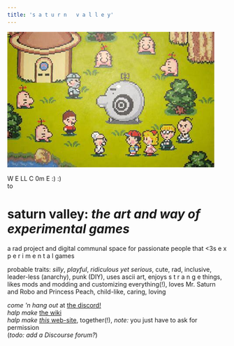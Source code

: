 ```yaml
---
title: 's a t u r n   v a l l e y'
---
```


![](earthbound-mr-saturns.jpg?raw=true)
<script src="https://cdn.jsdelivr.net/combine/npm/tone@14.7.58,npm/@magenta/music@1.23.1/es6/core.js,npm/focus-visible@5,npm/html-midi-player@1.4.0"></script>
<midi-player
  src="https://magenta.github.io/magenta-js/music/demos/melody.mid"
  sound-font visualizer="#myVisualizer">
</midi-player>

W E LL C 0m E :) :)  
to
# saturn valley: *the art and way of experimental games*
a rad project and digital communal space for passionate people that <3s e x p e r i m e n t a l games

probable traits: *silly*, *playful*, *ridiculous yet serious*, cute, rad, inclusive, leader-less (anarchy), punk (DIY), uses ascii art, enjoys s t r a n g e things, likes mods and modding and customizing everything(!), loves Mr. Saturn and Robo and Princess Peach, child-like, caring, loving

*come 'n hang out* at [the discord!](https://discord.gg/BsUq9n3)  
*halp make* [the wiki](https://github.com/Rahil627/experimental-game-anarchy/wiki)  
*halp make* [*this* web-site](https://github.com/Rahil627/experimental-game-anarchy/), together(!), *note:* you just have to ask for permission  
(*todo: add a Discourse forum?*)
